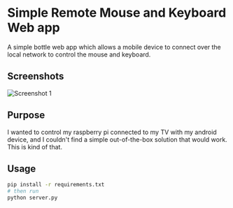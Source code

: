# Simple Remote Mouse and Keyboard Web app

A simple bottle web app which allows a mobile device to connect over the local network to control the mouse and keyboard.

## Screenshots

![Screenshot 1](https://github.com/MarmadileManteater/SimpleRemoteKeyboardAndMouse/blob/main/screenshots/screenshot1.jpg?raw=true)
## Purpose

I wanted to control my raspberry pi connected to my TV with my android device, and I couldn't find a simple out-of-the-box solution that would work. This is kind of that.

## Usage

```bash
pip install -r requirements.txt
# then run
python server.py

```
